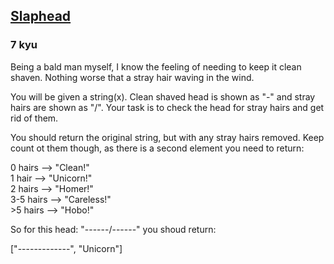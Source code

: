 <h2><a href=https://www.codewars.com/kata/57efab9acba9daa4d1000b30/train/javascript target="_blank">Slaphead</a></h2><h3>7 kyu</h3><p>Being a bald man myself, I know the feeling of needing to keep it clean shaven. Nothing worse that a stray hair waving in the wind. </p><p>You will be given a string(x). Clean shaved head is shown as "-" and stray hairs are shown as "/". Your task is to check the head for stray hairs and get rid of them. </p><p>You should return the original string, but with any stray hairs removed. Keep count ot them though, as there is a second element you need to return:</p><p>0 hairs --&gt; "Clean!"<br>1 hair --&gt; "Unicorn!"<br>2 hairs --&gt; "Homer!"<br>3-5 hairs --&gt; "Careless!"<br>&gt;5 hairs --&gt; "Hobo!"</p><p>So for this head: "------/------" you shoud return:<br></p><p>["-------------", "Unicorn"]</p>